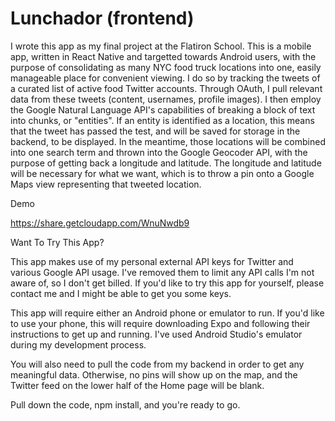 # Lunchador (frontend)

I wrote this app as my final project at the Flatiron School. This is a mobile app, written in React Native and targetted towards Android users, with the purpose of consolidating as many NYC food truck locations into one, easily manageable place for convenient viewing. I do so by tracking the tweets of a curated list of active food Twitter accounts. Through OAuth, I pull relevant data from these tweets (content, usernames, profile images). I then employ the Google Natural Language API's capabilities of breaking a block of text into chunks, or "entities". If an entity is identified as a location, this means that the tweet has passed the test, and will be saved for storage in the backend, to be displayed. In the meantime, those locations will be combined into one search term and thrown into the Google Geocoder API, with the purpose of getting back a longitude and latitude. The longitude and latitude will be necessary for what we want, which is to throw a pin onto a Google Maps view representing that tweeted location.

Demo

https://share.getcloudapp.com/WnuNwdb9

Want To Try This App?

This app makes use of my personal external API keys for Twitter and various Google API usage. I've removed them to limit any API calls I'm not aware of, so I don't get billed. If you'd like to try this app for yourself, please contact me and I might be able to get you some keys.

This app will require either an Android phone or emulator to run. If you'd like to use your phone, this will require downloading Expo and following their instructions to get up and running. I've used Android Studio's emulator during my development process.

You will also need to pull the code from my backend in order to get any meaningful data. Otherwise, no pins will show up on the map, and the Twitter feed on the lower half of the Home page will be blank.

Pull down the code, npm install, and you're ready to go.
